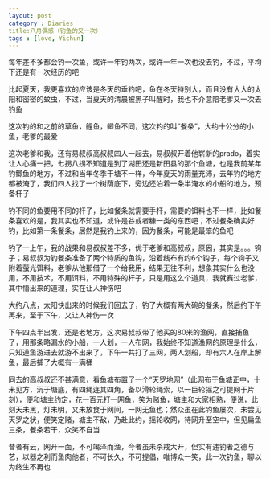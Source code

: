 ```yaml
---
layout: post
category : Diaries
title:八月偶感（钓鱼的又一次）
tags : [love, Yichun]
---
```



每年差不多都会钓一次鱼，或许一年钓两次，或许一年一次也没去钓，不过，平均下还是有一次经历的吧

 

比起夏天，我更喜欢的应该是冬天的垂钓吧，鱼在冬天特别大，而且没有大大的太阳和密密的蚊虫，不过，当夏天的清晨被黑子叫醒时，我也不介意陪老爹又一次去钓鱼

 

这次钓的和之前的草鱼，鲤鱼，鲫鱼不同，这次钓的叫“餐条”，大约十公分的小鱼，老爹的最爱

 

这次老爹和我，还有易叔叔高叔叔四人一起去，易叔叔开着他崭新的prado，着实让人心痛一把，七拐八拐不知道是到了湖田还是新田县的那个鱼塘，也是我前某年钓鲫鱼的地方，不过和当年冬季干塘不一样，今年夏天的雨量充沛，去年钓的地方都被淹了，我们四人找了一个树荫底下，旁边还泊着一条半淹水的小船的地方，预备杆子

 

钓不同的鱼要用不同的杆子，比如餐条就需要手杆，需要的饵料也不一样，比如餐条喜欢的是，我其实也不知道，或许是谷或者糠一类的东西吧；不过餐条确实好钓，比如第一条餐条，居然是我钓上来的，因为餐条，可能是最笨的鱼吧

 

钓了一上午，我的战果和易叔叔差不多，优于老爹和高叔叔，原因，其实是。。。钩子；易叔叔为钓餐条准备了两个特质的鱼钩，沿着线布有约6个钩子，每个钩子又附着萤光饵料，老爹从他那借了一个给我用，结果无往不利，想象其实什么也没用，不用技术，不用饵料，不用特殊的杆子，只是用这么个道具，我就赛过老爹，其中悟出来的道理，实在让人神伤吧

 

大约八点，太阳快出来的时候我们回去了，钓了大概有两大碗的餐条，然后约下午再来，至于下午，又让人神伤一次

 

下午四点半出发，还是老地方，这次易叔叔带了他买的80米的渔网，直接捕鱼了，用那条略漏水的小船，一人划，一人布网，我始终不知道渔网的原理是什么，只知道鱼游进去就游不出来了，下午一共打了三网，两人划船，却有六人在岸上解鱼，最后捕了大概有一满桶

 

同去的高叔叔还不甚满意，看鱼塘布置了一个“天罗地网”（此网布于鱼塘正中，十米见方，沉于塘底，有四绳连其四角，备以滑轮绳索，以一巨轮摇之可提网于片刻），便和塘主约定，花一百元打一网鱼，笑为赌鱼，塘主和大家相熟，便说，此刻天未黑，灯未明，又未放食于网间，一网无鱼也；然众虽在此钓鱼屡次，未尝见天罗之状，便笑定赌，塘主不敌，乃赴此约，摇轮收网，待网升至空中，但见扁鱼三条，餐条若干，众笑不自当

 

昔者有云，网开一面，不可竭泽而渔，今者虽未杀戒大开，但实有违钓者之德与艺，以器之利而鱼肉他者，不可长久，不可提倡，唯博众一笑，此一次钓鱼，聊以为终生不再也

